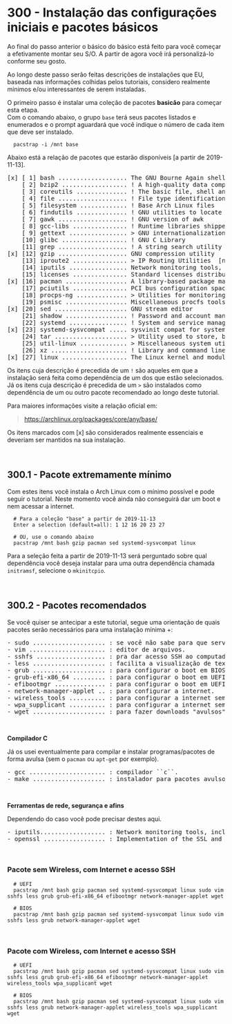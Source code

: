 # 300 - Instalação das configurações iniciais e pacotes básicos

Ao final do passo anterior o básico do básico está feito para você começar a efetivamente montar 
seu S/O. A partir de agora você irá personalizá-lo conforme seu gosto.

Ao longo deste passo serão feitas descrições de instalações que EU, baseada nas informações 
colhidas pelos tutoriais, considero realmente mínimos e/ou interessantes de serem instaladas.

O primeiro passo é instalar uma coleção de pacotes **basicão** para começar esta etapa.  
Com o comando abaixo, o grupo ``base`` terá seus pacotes listados e enumerados e o prompt 
aguardará que você indique o número de cada item que deve ser instalado.

``` shell
  pacstrap -i /mnt base
```


Abaixo está a relação de pacotes que estarão disponíveis [a partir de 2019-11-13]. 

<pre>
[x] [ 1] bash ................... The GNU Bourne Again shell  
    [ 2] bzip2 .................. ! A high-quality data compression program  
    [ 3] coreutils .............. ! The basic file, shell and text manipulation utilities of the GNU operating system  
    [ 4] file ................... ! File type identification utility  
    [ 5] filesystem ............. ! Base Arch Linux files  
    [ 6] findutils .............. ! GNU utilities to locate files  
    [ 7] gawk ................... ! GNU version of awk  
    [ 8] gcc-libs ............... ! Runtime libraries shipped by GCC  
    [ 9] gettext ................ > GNU internationalization library [grub]  
    [10] glibc .................. ! GNU C Library  
    [11] grep ................... ! A string search utility  
[x] [12] gzip ................... GNU compression utility  
    [13] iproute2 ............... > IP Routing Utilities  [network-manager-applet > networkmanager]  
    [14] iputils ................ Network monitoring tools, including ping  
    [15] licenses ............... Standard licenses distribution package  
[x] [16] pacman ................. A library-based package manager with dependency support  
    [17] pciutils ............... PCI bus configuration space access library and tools  
    [18] procps-ng .............. > Utilities for monitoring your system and its processes  
    [19] psmisc ................. Miscellaneous procfs tools  
[x] [20] sed .................... GNU stream editor  
    [21] shadow ................. ! Password and account management tool suite with support for shadow files and PAM  
    [22] systemd ................ ! System and service manager  
[x] [23] systemd-sysvcompat ..... sysvinit compat for systemd  
    [24] tar .................... > Utility used to store, backup, and transport files [network-manager-applet]  
    [25] util-linux ............. > Miscellaneous system utilities for Linux  
    [26] xz ..................... ! Library and command line tools for XZ and LZMA compressed files  
[x] [27] linux .................. The Linux kernel and modules  
</pre>

Os itens cuja descrição é precedida de um ``!`` são aqueles em que a instalação será feita como 
dependência de um dos que estão selecionados.  
Já os itens cuja descrição é precedida de um ``>`` são instalados como dependência de um ou outro 
pacote recomendado ao longo deste tutorial.  


Para maiores informações visite a relação oficial em:
> https://archlinux.org/packages/core/any/base/

Os itens marcados com [x] são considerados realmente essenciais e deveriam ser mantidos na sua 
instalação.



&nbsp;

## 300.1 - Pacote extremamente mínimo

Com estes itens você instala o Arch Linux com o mínimo possível e pode seguir o tutorial. Neste 
momento você ainda não conseguirá dar um boot e nem acessar a internet.

``` shell
  # Para a coleção "base" a partir de 2019-11-13
  Enter a selection (default=all): 1 12 16 20 23 27
 
  # OU, use o comando abaixo
  pacstrap /mnt bash gzip pacman sed systemd-sysvcompat linux
```

Para a seleção feita a partir de 2019-11-13 será perguntado sobre qual dependência você deseja 
instalar para uma outra dependência chamada ``initramsf``, selecione o ``mkinitcpio``.



&nbsp;

## 300.2 - Pacotes recomendados

Se você quiser se antecipar a este tutorial, segue uma orientação de quais pacotes serão 
necessários para uma instalação mínima +:

<pre>
- sudo .................... : se você não sabe para que serve, você não deveria estar aqui.
- vim ..................... : editor de arquivos.
- sshfs ................... : pra dar acesso SSH ao computador onde está sendo instalado o Arch.
- less .................... : facilita a visualização de textos no terminal.
- grub .................... : para configurar o boot em BIOS.
- grub-efi-x86_64 ......... : para configurar o boot em UEFI.
- efibootmgr .............. : para configurar o boot em UEFI.
- network-manager-applet .. : para configurar a internet.
- wireless_tools .......... : para configurar a internet sem fio.
- wpa_supplicant .......... : para configurar a internet sem fio.
- wget .................... : para fazer downloads "avulsos".
</pre>


&nbsp;

**Compilador C**  

Já os usei eventualmente para compilar e instalar programas/pacotes de forma avulsa (sem o 
``pacman`` ou ``apt-get`` por exemplo).  

<pre>
- gcc ..................... : compilador ``c``.
- make .................... : instalador para pacotes avulsos.
</pre>


&nbsp;

**Ferramentas de rede, segurança e afins**  

Dependendo do caso você pode precisar destes aqui.  

<pre>
- iputils.................. : Network monitoring tools, including ping.  
- openssl ................. : Implementation of the SSL and TLS protocols.  
</pre>



&nbsp;

### Pacote sem Wireless, com Internet e acesso SSH

``` shell
  # UEFI
  pacstrap /mnt bash gzip pacman sed systemd-sysvcompat linux sudo vim sshfs less grub grub-efi-x86_64 efibootmgr network-manager-applet wget 

  # BIOS
  pacstrap /mnt bash gzip pacman sed systemd-sysvcompat linux sudo vim sshfs less grub network-manager-applet wget
```


&nbsp;

### Pacote com Wireless, com Internet e acesso SSH

``` shell
  # UEFI
  pacstrap /mnt bash gzip pacman sed systemd-sysvcompat linux sudo vim sshfs less grub grub-efi-x86_64 efibootmgr network-manager-applet wireless_tools wpa_supplicant wget 

  # BIOS
  pacstrap /mnt bash gzip pacman sed systemd-sysvcompat linux sudo vim sshfs less grub network-manager-applet wireless_tools wpa_supplicant wget
```
